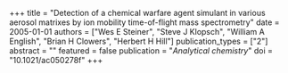 +++
title = "Detection of a chemical warfare agent simulant in various aerosol matrixes by ion mobility time-of-flight mass spectrometry"
date = 2005-01-01
authors = ["Wes E Steiner", "Steve J Klopsch", "William A English", "Brian H Clowers", "Herbert H Hill"]
publication_types = ["2"]
abstract = ""
featured = false
publication = "*Analytical chemistry*"
doi = "10.1021/ac050278f"
+++

